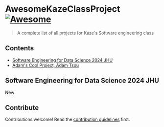 # AwesomeKazeClassProject [![Awesome](https://awesome.re/badge.svg)](https://awesome.re)

> A complete list of all projects for Kaze&#39;s Software engineering class


## Contents

- [Software Engineering for Data Science 2024 JHU](#software-engineering-for-data-science-2024-jhu)
- [Adam's Cool Project, Adam Tsou](https://github.com/atsou2/clothingquality)


## Software Engineering for Data Science 2024 JHU
New 

## Contribute

Contributions welcome! Read the [contribution guidelines](contributing.md) first.
